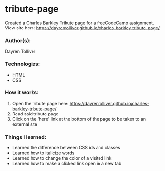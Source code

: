 # tribute-page
Created a Charles Barkley Tribute page for a freeCodeCamp assignment.
View site here: https://dayrentolliver.github.io/charles-barkley-tribute-page/
### Author(s):
Dayren Tolliver

### Technologies:
* HTML
* CSS

### How it works:
1. Open the tribute page here: https://dayrentolliver.github.io/charles-barkley-tribute-page/
2. Read said tribute page
3. Click on the 'here' link at the bottom of the page to be taken to an external site

### Things I learned:
* Learned the difference between CSS ids and classes
* Learned how to italicize words
* Learned how to change the color of a visited link
* Learned how to make a clicked link open in a new tab
